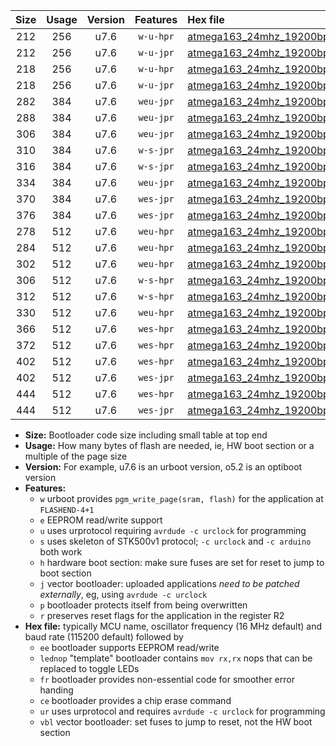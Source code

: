 |Size|Usage|Version|Features|Hex file|
|:-:|:-:|:-:|:-:|:--|
|212|256|u7.6|`w-u-hpr`|[atmega163_24mhz_19200bps_ur.hex](https://raw.githubusercontent.com/stefanrueger/urboot/main/bootloaders/atmega163/fcpu_24mhz/19200_bps/atmega163_24mhz_19200bps_ur.hex)|
|212|256|u7.6|`w-u-jpr`|[atmega163_24mhz_19200bps_ur_vbl.hex](https://raw.githubusercontent.com/stefanrueger/urboot/main/bootloaders/atmega163/fcpu_24mhz/19200_bps/atmega163_24mhz_19200bps_ur_vbl.hex)|
|218|256|u7.6|`w-u-hpr`|[atmega163_24mhz_19200bps_lednop_ur.hex](https://raw.githubusercontent.com/stefanrueger/urboot/main/bootloaders/atmega163/fcpu_24mhz/19200_bps/atmega163_24mhz_19200bps_lednop_ur.hex)|
|218|256|u7.6|`w-u-jpr`|[atmega163_24mhz_19200bps_lednop_ur_vbl.hex](https://raw.githubusercontent.com/stefanrueger/urboot/main/bootloaders/atmega163/fcpu_24mhz/19200_bps/atmega163_24mhz_19200bps_lednop_ur_vbl.hex)|
|282|384|u7.6|`weu-jpr`|[atmega163_24mhz_19200bps_ee_ur_vbl.hex](https://raw.githubusercontent.com/stefanrueger/urboot/main/bootloaders/atmega163/fcpu_24mhz/19200_bps/atmega163_24mhz_19200bps_ee_ur_vbl.hex)|
|288|384|u7.6|`weu-jpr`|[atmega163_24mhz_19200bps_ee_lednop_ur_vbl.hex](https://raw.githubusercontent.com/stefanrueger/urboot/main/bootloaders/atmega163/fcpu_24mhz/19200_bps/atmega163_24mhz_19200bps_ee_lednop_ur_vbl.hex)|
|306|384|u7.6|`weu-jpr`|[atmega163_24mhz_19200bps_ee_lednop_fr_ur_vbl.hex](https://raw.githubusercontent.com/stefanrueger/urboot/main/bootloaders/atmega163/fcpu_24mhz/19200_bps/atmega163_24mhz_19200bps_ee_lednop_fr_ur_vbl.hex)|
|310|384|u7.6|`w-s-jpr`|[atmega163_24mhz_19200bps_vbl.hex](https://raw.githubusercontent.com/stefanrueger/urboot/main/bootloaders/atmega163/fcpu_24mhz/19200_bps/atmega163_24mhz_19200bps_vbl.hex)|
|316|384|u7.6|`w-s-jpr`|[atmega163_24mhz_19200bps_lednop_vbl.hex](https://raw.githubusercontent.com/stefanrueger/urboot/main/bootloaders/atmega163/fcpu_24mhz/19200_bps/atmega163_24mhz_19200bps_lednop_vbl.hex)|
|334|384|u7.6|`weu-jpr`|[atmega163_24mhz_19200bps_ee_lednop_fr_ce_ur_vbl.hex](https://raw.githubusercontent.com/stefanrueger/urboot/main/bootloaders/atmega163/fcpu_24mhz/19200_bps/atmega163_24mhz_19200bps_ee_lednop_fr_ce_ur_vbl.hex)|
|370|384|u7.6|`wes-jpr`|[atmega163_24mhz_19200bps_ee_vbl.hex](https://raw.githubusercontent.com/stefanrueger/urboot/main/bootloaders/atmega163/fcpu_24mhz/19200_bps/atmega163_24mhz_19200bps_ee_vbl.hex)|
|376|384|u7.6|`wes-jpr`|[atmega163_24mhz_19200bps_ee_lednop_vbl.hex](https://raw.githubusercontent.com/stefanrueger/urboot/main/bootloaders/atmega163/fcpu_24mhz/19200_bps/atmega163_24mhz_19200bps_ee_lednop_vbl.hex)|
|278|512|u7.6|`weu-hpr`|[atmega163_24mhz_19200bps_ee_ur.hex](https://raw.githubusercontent.com/stefanrueger/urboot/main/bootloaders/atmega163/fcpu_24mhz/19200_bps/atmega163_24mhz_19200bps_ee_ur.hex)|
|284|512|u7.6|`weu-hpr`|[atmega163_24mhz_19200bps_ee_lednop_ur.hex](https://raw.githubusercontent.com/stefanrueger/urboot/main/bootloaders/atmega163/fcpu_24mhz/19200_bps/atmega163_24mhz_19200bps_ee_lednop_ur.hex)|
|302|512|u7.6|`weu-hpr`|[atmega163_24mhz_19200bps_ee_lednop_fr_ur.hex](https://raw.githubusercontent.com/stefanrueger/urboot/main/bootloaders/atmega163/fcpu_24mhz/19200_bps/atmega163_24mhz_19200bps_ee_lednop_fr_ur.hex)|
|306|512|u7.6|`w-s-hpr`|[atmega163_24mhz_19200bps.hex](https://raw.githubusercontent.com/stefanrueger/urboot/main/bootloaders/atmega163/fcpu_24mhz/19200_bps/atmega163_24mhz_19200bps.hex)|
|312|512|u7.6|`w-s-hpr`|[atmega163_24mhz_19200bps_lednop.hex](https://raw.githubusercontent.com/stefanrueger/urboot/main/bootloaders/atmega163/fcpu_24mhz/19200_bps/atmega163_24mhz_19200bps_lednop.hex)|
|330|512|u7.6|`weu-hpr`|[atmega163_24mhz_19200bps_ee_lednop_fr_ce_ur.hex](https://raw.githubusercontent.com/stefanrueger/urboot/main/bootloaders/atmega163/fcpu_24mhz/19200_bps/atmega163_24mhz_19200bps_ee_lednop_fr_ce_ur.hex)|
|366|512|u7.6|`wes-hpr`|[atmega163_24mhz_19200bps_ee.hex](https://raw.githubusercontent.com/stefanrueger/urboot/main/bootloaders/atmega163/fcpu_24mhz/19200_bps/atmega163_24mhz_19200bps_ee.hex)|
|372|512|u7.6|`wes-hpr`|[atmega163_24mhz_19200bps_ee_lednop.hex](https://raw.githubusercontent.com/stefanrueger/urboot/main/bootloaders/atmega163/fcpu_24mhz/19200_bps/atmega163_24mhz_19200bps_ee_lednop.hex)|
|402|512|u7.6|`wes-hpr`|[atmega163_24mhz_19200bps_ee_lednop_fr.hex](https://raw.githubusercontent.com/stefanrueger/urboot/main/bootloaders/atmega163/fcpu_24mhz/19200_bps/atmega163_24mhz_19200bps_ee_lednop_fr.hex)|
|402|512|u7.6|`wes-jpr`|[atmega163_24mhz_19200bps_ee_lednop_fr_vbl.hex](https://raw.githubusercontent.com/stefanrueger/urboot/main/bootloaders/atmega163/fcpu_24mhz/19200_bps/atmega163_24mhz_19200bps_ee_lednop_fr_vbl.hex)|
|444|512|u7.6|`wes-hpr`|[atmega163_24mhz_19200bps_ee_lednop_fr_ce.hex](https://raw.githubusercontent.com/stefanrueger/urboot/main/bootloaders/atmega163/fcpu_24mhz/19200_bps/atmega163_24mhz_19200bps_ee_lednop_fr_ce.hex)|
|444|512|u7.6|`wes-jpr`|[atmega163_24mhz_19200bps_ee_lednop_fr_ce_vbl.hex](https://raw.githubusercontent.com/stefanrueger/urboot/main/bootloaders/atmega163/fcpu_24mhz/19200_bps/atmega163_24mhz_19200bps_ee_lednop_fr_ce_vbl.hex)|

- **Size:** Bootloader code size including small table at top end
- **Usage:** How many bytes of flash are needed, ie, HW boot section or a multiple of the page size
- **Version:** For example, u7.6 is an urboot version, o5.2 is an optiboot version
- **Features:**
  + `w` urboot provides `pgm_write_page(sram, flash)` for the application at `FLASHEND-4+1`
  + `e` EEPROM read/write support
  + `u` uses urprotocol requiring `avrdude -c urclock` for programming
  + `s` uses skeleton of STK500v1 protocol; `-c urclock` and `-c arduino` both work
  + `h` hardware boot section: make sure fuses are set for reset to jump to boot section
  + `j` vector bootloader: uploaded applications *need to be patched externally*, eg, using `avrdude -c urclock`
  + `p` bootloader protects itself from being overwritten
  + `r` preserves reset flags for the application in the register R2
- **Hex file:** typically MCU name, oscillator frequency (16 MHz default) and baud rate (115200 default) followed by
  + `ee` bootloader supports EEPROM read/write
  + `lednop` "template" bootloader contains `mov rx,rx` nops that can be replaced to toggle LEDs
  + `fr` bootloader provides non-essential code for smoother error handing
  + `ce` bootloader provides a chip erase command
  + `ur` uses urprotocol and requires `avrdude -c urclock` for programming
  + `vbl` vector bootloader: set fuses to jump to reset, not the HW boot section
